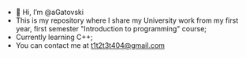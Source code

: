- 👋 Hi, I’m @aGatovski
- This is my repository where I share my University work from my first year, first semester "Introduction to programming" course;
- Currently learning C++;
- You can contact me at t1t2t3t404@gmail.com

